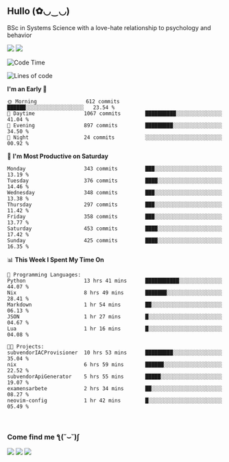 <h2>Hullo (✿◡‿◡)</h2>

BSc in Systems Science with a love-hate relationship to psychology and behavior

<img src="https://github-readme-activity-graph.vercel.app/graph?username=hedonicadapter&theme=high-contrast"/>
<img src="https://github-readme-stats-git-masterrstaa-rickstaa.vercel.app/api?username=hedonicadapter&theme=highcontrast"/>

<!--START_SECTION:waka-->
![Code Time](http://img.shields.io/badge/Code%20Time-1%2C700%20hrs%205%20mins-blue)

![Lines of code](https://img.shields.io/badge/From%20Hello%20World%20I%27ve%20Written-6.5%20million%20lines%20of%20code-blue)

**I'm an Early 🐤** 

```text
🌞 Morning                612 commits         ██████░░░░░░░░░░░░░░░░░░░   23.54 % 
🌆 Daytime                1067 commits        ██████████░░░░░░░░░░░░░░░   41.04 % 
🌃 Evening                897 commits         █████████░░░░░░░░░░░░░░░░   34.50 % 
🌙 Night                  24 commits          ░░░░░░░░░░░░░░░░░░░░░░░░░   00.92 % 
```
📅 **I'm Most Productive on Saturday** 

```text
Monday                   343 commits         ███░░░░░░░░░░░░░░░░░░░░░░   13.19 % 
Tuesday                  376 commits         ████░░░░░░░░░░░░░░░░░░░░░   14.46 % 
Wednesday                348 commits         ███░░░░░░░░░░░░░░░░░░░░░░   13.38 % 
Thursday                 297 commits         ███░░░░░░░░░░░░░░░░░░░░░░   11.42 % 
Friday                   358 commits         ███░░░░░░░░░░░░░░░░░░░░░░   13.77 % 
Saturday                 453 commits         ████░░░░░░░░░░░░░░░░░░░░░   17.42 % 
Sunday                   425 commits         ████░░░░░░░░░░░░░░░░░░░░░   16.35 % 
```


📊 **This Week I Spent My Time On** 

```text
💬 Programming Languages: 
Python                   13 hrs 41 mins      ███████████░░░░░░░░░░░░░░   44.07 % 
Nix                      8 hrs 49 mins       ███████░░░░░░░░░░░░░░░░░░   28.41 % 
Markdown                 1 hr 54 mins        ██░░░░░░░░░░░░░░░░░░░░░░░   06.13 % 
JSON                     1 hr 27 mins        █░░░░░░░░░░░░░░░░░░░░░░░░   04.67 % 
Lua                      1 hr 16 mins        █░░░░░░░░░░░░░░░░░░░░░░░░   04.08 % 

🐱‍💻 Projects: 
subvendorIACProvisioner  10 hrs 53 mins      █████████░░░░░░░░░░░░░░░░   35.04 % 
nix                      6 hrs 59 mins       ██████░░░░░░░░░░░░░░░░░░░   22.52 % 
subvendorApiGenerator    5 hrs 55 mins       █████░░░░░░░░░░░░░░░░░░░░   19.07 % 
examensarbete            2 hrs 34 mins       ██░░░░░░░░░░░░░░░░░░░░░░░   08.27 % 
neovim-config            1 hr 42 mins        █░░░░░░░░░░░░░░░░░░░░░░░░   05.49 % 
```


<!--END_SECTION:waka-->

<br/>
<h3>Come find me ƪ(˘⌣˘)ʃ </h3>

<a href="https://hedonicadapter.com/"><img src="https://img.shields.io/badge/-Portfolio-3423A6?style=flat-square&logo=Google-Chrome&logoColor=white"/></a>
<a href="www.linkedin.com/in/sam-herman"><img src="https://img.shields.io/badge/-Sam%20Herman-0077B5?style=flat-square&logo=Linkedin&logoColor=white"/></a>
<a href="mailto:mailservice.samherman@gamil.com"><img src="https://img.shields.io/badge/-mailservice.samherman@gamil.com-D14836?style=flat-square&logo=Gmail&logoColor=white"/></a>

<!--
**cdthomp1/cdthomp1** is a ✨ _special_ ✨ repository because its `README.md` (this file) appears on your GitHub profile.


----
Credit: [cdthomp1](https://github.com/cdthomp1)

Last Edited on: 19/11/2020
